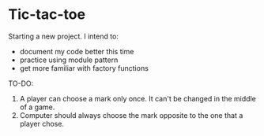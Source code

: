 # Tic-tac-toe
Starting a new project. I intend to:
- document my code better this time
- practice using module pattern 
- get more familiar with factory functions

TO-DO:
1. A player can choose a mark only once. It can't be changed in the middle of a game. 
2. Computer should always choose the mark opposite to the one that a player chose.
